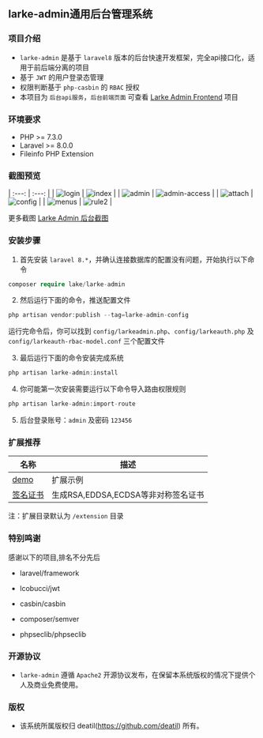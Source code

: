 ## larke-admin通用后台管理系统


### 项目介绍

*  `larke-admin` 是基于 `laravel8` 版本的后台快速开发框架，完全api接口化，适用于前后端分离的项目
*  基于 `JWT` 的用户登录态管理
*  权限判断基于 `php-casbin` 的 `RBAC` 授权
*  本项目为 `后台api服务`，`后台前端页面` 可查看 [Larke Admin Frontend](https://github.com/deatil/larke-admin-frontend) 项目


### 环境要求

 - PHP >= 7.3.0
 - Laravel >= 8.0.0
 - Fileinfo PHP Extension


### 截图预览

| :---: | :---: |
| ![login](https://user-images.githubusercontent.com/24578855/103483910-8cec8780-4e25-11eb-93c5-ea7ce7a09b60.png) | ![index](https://user-images.githubusercontent.com/24578855/105568367-cacd3380-5d73-11eb-98ab-55701d0068ed.png) |
| ![admin](https://user-images.githubusercontent.com/24578855/101988564-6bd8c100-3cd5-11eb-8524-21151ba3b404.png) | ![admin-access](https://user-images.githubusercontent.com/24578855/103433753-db393500-4c31-11eb-8d8a-b40dfa0db84e.png) |
| ![attach](https://user-images.githubusercontent.com/24578855/101988566-6da28480-3cd5-11eb-9532-69d88b2f598d.png) | ![config](https://user-images.githubusercontent.com/24578855/101988567-6e3b1b00-3cd5-11eb-8799-66e8ebec6020.png) |
| ![menus](https://user-images.githubusercontent.com/24578855/101988573-71cea200-3cd5-11eb-8e8b-e80ab319b216.png) | ![rule2](https://user-images.githubusercontent.com/24578855/102609155-f9992e00-4165-11eb-93ad-82275af134ab.png) |

更多截图 
[Larke Admin 后台截图](https://github.com/deatil/larke-admin/issues/1)


### 安装步骤

1. 首先安装 `laravel 8.*`，并确认连接数据库的配置没有问题，开始执行以下命令

```php
composer require lake/larke-admin
```

2. 然后运行下面的命令，推送配置文件

```php
php artisan vendor:publish --tag=larke-admin-config
```

运行完命令后，你可以找到 `config/larkeadmin.php`、`config/larkeauth.php` 及 `config/larkeauth-rbac-model.conf` 三个配置文件

3. 最后运行下面的命令安装完成系统

```php
php artisan larke-admin:install
```

4. 你可能第一次安装需要运行以下命令导入路由权限规则

```php
php artisan larke-admin:import-route
```

5. 后台登录账号：`admin` 及密码 `123456`


### 扩展推荐

| 名称 | 描述 |
| --- | --- |
| [demo](https://github.com/deatil/larke-admin-demo) | 扩展示例 |
| [签名证书](https://github.com/deatil/larke-admin-signcert) | 生成RSA,EDDSA,ECDSA等非对称签名证书 |

注：扩展目录默认为 `/extension` 目录


### 特别鸣谢

感谢以下的项目,排名不分先后

 - laravel/framework

 - lcobucci/jwt

 - casbin/casbin

 - composer/semver

 - phpseclib/phpseclib


### 开源协议

*  `larke-admin` 遵循 `Apache2` 开源协议发布，在保留本系统版权的情况下提供个人及商业免费使用。 


### 版权

*  该系统所属版权归 deatil(https://github.com/deatil) 所有。
